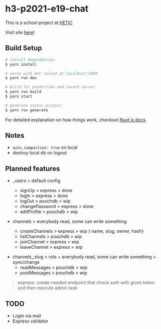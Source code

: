 # h3-p2021-e19-chat

This is a school project at [HETIC](https://www.hetic.net/)

Visit site [here](https://chat.edhbr.fr)!

## Build Setup

```bash
# install dependencies
$ yarn install

# serve with hot reload at localhost:3000
$ yarn run dev

# build for production and launch server
$ yarn run build
$ yarn start

# generate static project
$ yarn run generate
```

For detailed explanation on how things work, checkout [Nuxt.js docs](https://nuxtjs.org).

## Notes

- `auto_compaction: true` on local
- destroy local db on logout

## Planned features

- \_users > default config

  - signUp > express > done
  - logIn > express > done
  - logOut > pouchdb > wip
  - changePassword > express > done
  - editProfile > pouchdb > wip

- channels > everybody read, some can write something

  - createChannels > express > wip
    { name, slug, owner, hash}
  - listChannels > pouchdb > wip
  - joinChannel > express > wip
  - leaveChannel > express > wip

* channels\_:slug > role + everybody read, some can write something > sync/change
  - readMessages > pouchdb > wip
  - postMessages > pouchdb > wip

> express: create needed endpoint that check auth with given token and then execute admin task

## TODO

- Login via mail
- Express validator

